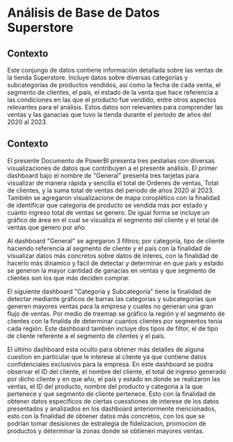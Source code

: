 # Análisis de Base de Datos Superstore 

## Contexto 
Este conjungo de datos contiene información detallada sobre las ventas de la tienda Superstore. Incluye datos sobre diversas categorías y subcategorías de productos vendidos, así como la fecha de cada venta, el segmento de clientes, el país, el estado de la venta que hace referencia a las condiciones en las que el producto fue vendido, entre otros aspectos relevantes para el análisis. 
Estos datos son relevantes para comprender las ventas y las ganacias que tuvo la tienda durante el periodo de años del 2020 al 2023. 

## Contexto 
El presente Documento de PowerBI presenta tres pestañas con diversas visualizaciones de datos que contribuyen a el presente análisis. El primer dashboard bajo el nombre de "General" presenta tres tarjetas para visualizar de manera rápida y sencilla el total de Ordenes de ventas, Total de clientes, y la suma total de ventas del periodo de años 2020 al 2023. También se agregaron visualizacione de mapa coroplético con la finalidad de identificar que categoria de producto se vendida más por estado y cuanto ingreso total de ventas se genero. De  igual forma se incluye un gráfico de área en el cual se visualiza el segmento del cliente y el total de ventas que genero por año. 

Al dashboard "General" se agregaron 3 filtros; por categoría, tipo de cliente haciendo referencia al segmento de cliente y el país con la finalidad de visualizar datos más concretos sobre datos de interes, con la finalidad de hacerlo más dinamico y fácil de detectar y determinar en que país y estado se generon la mayor cantidad de ganacias en ventas y que segmento de clientes son los que más deciden comprar. 

El siguiente dashboard "Categoría y Subcategoría"  tiene la finalidad de detectar mediante gráficos de barras las categorías y subcategorías que generen mayores ventas para la empresa y cuales no generan una gran flujo de ventas. Por medio de treemap se gráfico la región y el segmento de clientes con la finalida de determinar cuantos clientes por segmentos tenia cada región. Este dashboard también incluye dos tipos de filtor, el de tipo de cliente referente a el segmento de clientes y el país. 

El último dashboard esta oculto para obtener más detalles de alguna cuestion en particular que le interese al cliente ya que contiene datos confidenciales exclusivos para la empresa. En este dashboard se podra observar el ID del cliente, el nombre del cliente, el total de ingreso generado por dicho cliente y en que año, el país y estado en donde se realizaron las ventas, el ID del producto, nombre del producto y categoria a la que pertenece y que segmento de cliente pertenece. Esto con la finalidad de obtener datos especificos de ciertas cuesstiones de interese de los datos presentados y analizados en los dashboard anteriormente mencionados, esto con la finalidad de obtener datos más concretos, con los que se podrían tomar desisiones de estrategia de fidelizacion, promocion de productos y determinar la zonas donde se obtienen mayores ventas. 
